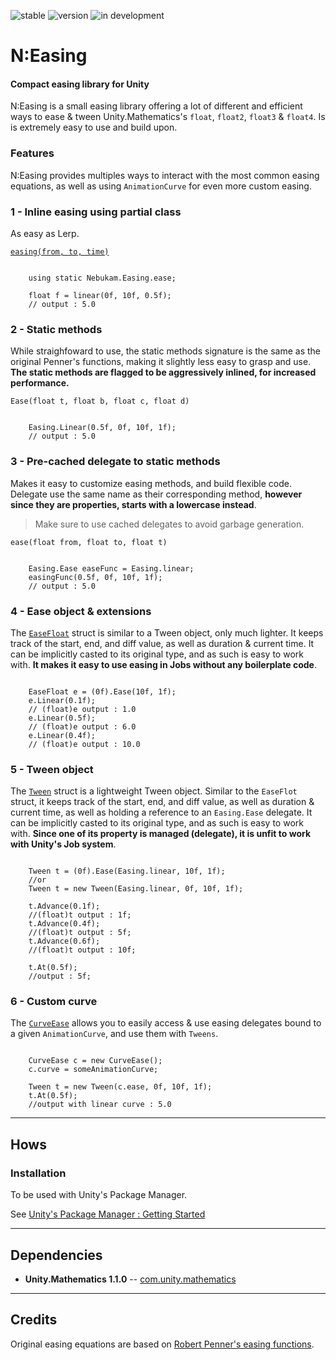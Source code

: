 ![stable](https://img.shields.io/badge/-stable-darkgreen.svg)
![version](https://img.shields.io/badge/dynamic/json?color=blue&label=version&query=version&url=https%3A%2F%2Fraw.githubusercontent.com%2FNebukam%2Fcom.nebukam.easing%2Fmaster%2Fpackage.json)
![in development](https://img.shields.io/badge/license-MIT-black.svg)

# N:Easing
#### Compact easing library for Unity

N:Easing is a small easing library offering a lot of different and efficient ways to ease & tween Unity.Mathematics's ```float```, ```float2```, ```float3``` & ```float4```. Is is extremely easy to use and build upon.

### Features
N:Easing provides multiples ways to interact with the most common easing equations, as well as using ```AnimationCurve``` for even more custom easing.

### 1 - **Inline easing using partial class**
As easy as Lerp.

 [```easing(from, to, time)```](https://github.com/Nebukam/com.nebukam.easing/blob/master/Runtime/ease.cs)
```CSharp

    using static Nebukam.Easing.ease;

    float f = linear(0f, 10f, 0.5f);
    // output : 5.0

```

### 2 - **Static methods**
While straighfoward to use, the static methods signature is the same as the original Penner's functions, making it slightly less easy to grasp and use. **The static methods are flagged to be aggressively inlined, for increased performance.**

```Ease(float t, float b, float c, float d)```

```CSharp

    Easing.Linear(0.5f, 0f, 10f, 1f);
    // output : 5.0

```


### 3 - **Pre-cached delegate to static methods**
Makes it easy to customize easing methods, and build flexible code. Delegate use the same name as their corresponding method, **however since they are properties, starts with a lowercase instead**.
> Make sure to use cached delegates to avoid garbage generation.

```ease(float from, float to, float t)```
```CSharp

    Easing.Ease easeFunc = Easing.linear;
    easingFunc(0.5f, 0f, 10f, 1f);
    // output : 5.0

```

### 4 - **Ease object & extensions**

The [```EaseFloat```](https://github.com/Nebukam/com.nebukam.easing/blob/master/Runtime/Jobs/EaseFloat.cs) struct is similar to a Tween object, only much lighter. It keeps track of the start, end, and diff value, as well as duration & current time. It can be implicitly casted to its original type, and as such is easy to work with. **It makes it easy to use easing in Jobs without any boilerplate code**.

```CSharp

    EaseFloat e = (0f).Ease(10f, 1f);
    e.Linear(0.1f);
    // (float)e output : 1.0
    e.Linear(0.5f);
    // (float)e output : 6.0
    e.Linear(0.4f);
    // (float)e output : 10.0

```

### 5 - **Tween object**

The [```Tween```](https://github.com/Nebukam/com.nebukam.easing/blob/master/Runtime/Tweens/Tween.cs) struct is a lightweight Tween object. Similar to the ```EaseFlot``` struct, it keeps track of the start, end, and diff value, as well as duration & current time, as well as holding a reference to an ```Easing.Ease``` delegate. It can be implicitly casted to its original type, and as such is easy to work with. **Since one of its property is managed (delegate), it is unfit to work with Unity's Job system**.

```CSharp

    Tween t = (0f).Ease(Easing.linear, 10f, 1f);
    //or
    Tween t = new Tween(Easing.linear, 0f, 10f, 1f);

    t.Advance(0.1f);
    //(float)t output : 1f;
    t.Advance(0.4f);
    //(float)t output : 5f;
    t.Advance(0.6f);
    //(float)t output : 10f;

    t.At(0.5f);
    //output : 5f;

```

### 6 - **Custom curve**

The [```CurveEase```](https://github.com/Nebukam/com.nebukam.easing/blob/master/Runtime/CurveEase.cs) allows you to easily access & use easing delegates bound to a given ```AnimationCurve```, and use them with ```Tweens```.

```CSharp

    CurveEase c = new CurveEase();
    c.curve = someAnimationCurve;

    Tween t = new Tween(c.ease, 0f, 10f, 1f);
    t.At(0.5f);
    //output with linear curve : 5.0

```


---
## Hows

### Installation
To be used with Unity's Package Manager.

See [Unity's Package Manager : Getting Started](https://docs.unity3d.com/Manual/upm-parts.html)

---
## Dependencies
- **Unity.Mathematics 1.1.0** -- [com.unity.mathematics](https://github.com/Unity-Technologies/Unity.Mathematics)


---
## Credits

Original easing equations are based on [Robert Penner's easing functions](http://robertpenner.com/easing/).
